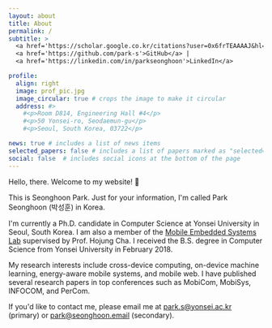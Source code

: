 ```yaml
---
layout: about
title: About
permalink: /
subtitle: >
  <a href='https://scholar.google.co.kr/citations?user=0x6frTEAAAAJ&hl=en'>Google Scholar</a> |
  <a href='https://github.com/park-s'>GitHub</a> |
  <a href='https://linkedin.com/in/parkseonghoon'>LinkedIn</a>

profile:
  align: right
  image: prof_pic.jpg
  image_circular: true # crops the image to make it circular
  address: #>
    #<p>Room D814, Engineering Hall #4</p>
    #<p>50 Yonsei-ro, Seodaemun-gu</p>
    #<p>Seoul, South Korea, 03722</p>

news: true # includes a list of news items
selected_papers: false # includes a list of papers marked as "selected={true}"
social: false  # includes social icons at the bottom of the page
---
```


Hello, there. Welcome to my website! 👋

This is Seonghoon Park. Just for your information, I'm called Park Seonghoon (박성훈) in Korea.

I'm currently a Ph.D. candidate in Computer Science at Yonsei University in Seoul, South Korea. I am also a member of the [Mobile Embedded Systems Lab](https://mobed.yonsei.ac.kr) supervised by Prof. Hojung Cha. I received the B.S. degree in Computer Science from Yonsei University in February 2018.

My research interests include cross-device computing, on-device machine learning, energy-aware mobile systems, and mobile web. I have published several research papers in top conferences such as MobiCom, MobiSys, INFOCOM, and PerCom.

If you'd like to contact me, please email me at [park.s@yonsei.ac.kr](mailto:park.s@yonsei.ac.kr) (primary) or [park@seonghoon.email](mailto:park@seonghoon.email) (secondary).